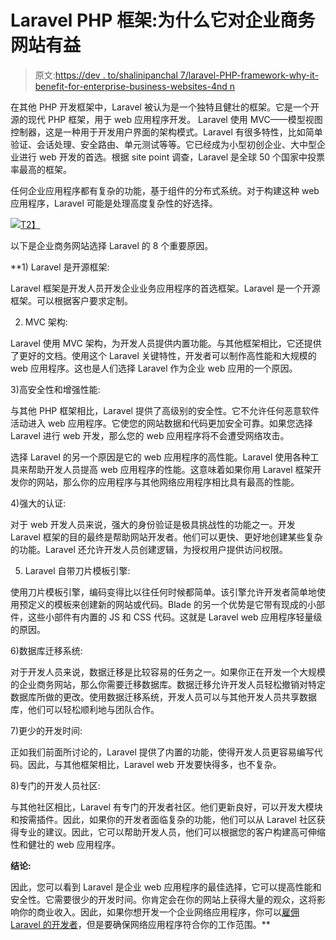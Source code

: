 # Laravel PHP 框架:为什么它对企业商务网站有益

> 原文:[https://dev . to/shalinipanchal 7/laravel-PHP-framework-why-it-benefit-for-enterprise-business-websites-4nd n](https://dev.to/shalinipanchal7/laravel-php-framework-why-it-is-beneficial-for-enterprise-business-websites-4ndn)

在其他 PHP 开发框架中，Laravel 被认为是一个独特且健壮的框架。它是一个开源的现代 PHP 框架，用于 web 应用程序开发。 Laravel 使用 MVC——模型视图控制器，这是一种用于开发用户界面的架构模式。Laravel 有很多特性，比如简单验证、会话处理、安全路由、单元测试等等。它已经成为小型初创企业、大中型企业进行 web 开发的首选。根据 site point 调查，Laravel 是全球 50 个国家中投票率最高的框架。

任何企业应用程序都有复杂的功能，基于组件的分布式系统。对于构建这种 web 应用程序，Laravel 可能是处理高度复杂性的好选择。

[![](../Images/e19bdf47096cc49af05c747808c3af17.png)T2】](https://res.cloudinary.com/practicaldev/image/fetch/s--AxdGoExn--/c_limit%2Cf_auto%2Cfl_progressive%2Cq_auto%2Cw_880/https://www.multidots.com/wp-content/uploads/2018/05/banner-5-1.jpg)

以下是企业商务网站选择 Laravel 的 8 个重要原因。

 **1) Laravel 是开源框架:

Laravel 框架是开发人员开发企业业务应用程序的首选框架。Laravel 是一个开源框架。可以根据客户要求定制。

2) MVC 架构:

Laravel 使用 MVC 架构，为开发人员提供内置功能。与其他框架相比，它还提供了更好的文档。使用这个 Laravel 关键特性，开发者可以制作高性能和大规模的 web 应用程序。这也是人们选择 Laravel 作为企业 web 应用的一个原因。

3)高安全性和增强性能:

与其他 PHP 框架相比，Laravel 提供了高级别的安全性。它不允许任何恶意软件活动进入 web 应用程序。它使您的网站数据和代码更加安全可靠。如果您选择 Laravel 进行 web 开发，那么您的 web 应用程序将不会遭受网络攻击。

选择 Laravel 的另一个原因是它的 web 应用程序的高性能。Laravel 使用各种工具来帮助开发人员提高 web 应用程序的性能。这意味着如果你用 Laravel 框架开发你的网站，那么你的应用程序与其他网络应用程序相比具有最高的性能。

4)强大的认证:

对于 web 开发人员来说，强大的身份验证是极具挑战性的功能之一。开发 Laravel 框架的目的最终是帮助网站开发者。他们可以更快、更好地创建某些复杂的功能。Laravel 还允许开发人员创建逻辑，为授权用户提供访问权限。

5) Laravel 自带刀片模板引擎:

使用刀片模板引擎，编码变得比以往任何时候都简单。该引擎允许开发者简单地使用预定义的模板来创建新的网站或代码。Blade 的另一个优势是它带有现成的小部件，这些小部件有内置的 JS 和 CSS 代码。这就是 Laravel web 应用程序轻量级的原因。

6)数据库迁移系统:

对于开发人员来说，数据迁移是比较容易的任务之一。如果你正在开发一个大规模的企业商务网站，那么你需要迁移数据库。数据迁移允许开发人员轻松撤销对特定数据库所做的更改。使用数据迁移系统，开发人员可以与其他开发人员共享数据库，他们可以轻松顺利地与团队合作。

7)更少的开发时间:

正如我们前面所讨论的，Laravel 提供了内置的功能，使得开发人员更容易编写代码。因此，与其他框架相比，Laravel web 开发要快得多，也不复杂。

8)专门的开发人员社区:

与其他社区相比，Laravel 有专门的开发者社区。他们更新良好，可以开发大模块和按需插件。因此，如果你的开发者面临复杂的功能，他们可以从 Laravel 社区获得专业的建议。因此，它可以帮助开发人员，他们可以根据您的客户构建高可伸缩性和健壮的 web 应用程序。

**结论:**

因此，您可以看到 Laravel 是企业 web 应用程序的最佳选择，它可以提高性能和安全性。它需要很少的开发时间。你肯定会在你的网站上获得大量的观众，这将影响你的商业收入。因此，如果你想开发一个企业网络应用程序，你可以[雇佣 Laravel 的开发者](https://www.cmarix.com/hire-laravel-developers.html)，但是要确保网络应用程序符合你的工作范围。**